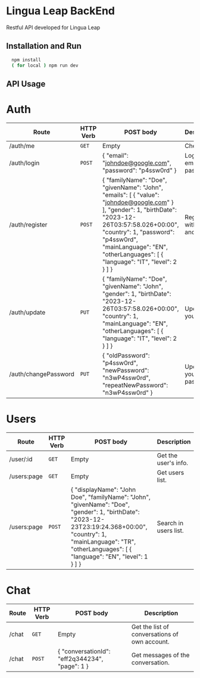 
# Lingua Leap BackEnd

Restful API developed for Lingua Leap

## Installation and Run

```bash 
  npm install
  ( for local ) npm run dev
```
    
## API Usage

# Auth

| Route | HTTP Verb	 | POST body	 | Description	 |
| --- | --- | --- | --- |
| /auth/me | `GET` | Empty | Check auth. |
| /auth/login | `POST` | { "email": "johndoe@google.com", "password": "p4ssw0rd" } | Login with email and password. |
| /auth/register | `POST` | { "familyName": "Doe", "givenName": "John", "emails": [ { "value": "johndoe@google.com" } ], "gender": 1, "birthDate": "2023-12-26T03:57:58.026+00:00", "country": 1, "password": "p4ssw0rd", "mainLanguage": "EN", "otherLanguages": [ { "language": "IT", "level": 2 } ] } | Register with email and pass. |
| /auth/update | `PUT` | { "familyName": "Doe", "givenName": "John", "gender": 1, "birthDate": "2023-12-26T03:57:58.026+00:00", "country": 1,  "mainLanguage": "EN", "otherLanguages": [ { "language": "IT", "level": 2 } ] } | Update your user. |
| /auth/changePassword | `PUT` | { "oldPassword": "p4ssw0rd", "newPassword": "n3wP4ssw0rd", "repeatNewPassword": "n3wP4ssw0rd" } | Update your password. |


# Users

| Route | HTTP Verb	 | POST body	 | Description	 |
| --- | --- | --- | --- |
| /user/:id | `GET` | Empty | Get the user's info. |
| /users:page | `GET` | Empty | Get users list. |
| /users:page | `POST` | { "displayName": "John Doe", "familyName": "John", "givenName": "Doe", "gender": 1, "birthDate": "2023-12-23T23:19:24.368+00:00", "country": 1, "mainLanguage": "TR", "otherLanguages": [ { "language": "EN", "level": 1 } ] } | Search in users list. |


# Chat

| Route | HTTP Verb	 | POST body	 | Description	 |
| --- | --- | --- | --- |
| /chat | `GET` | Empty | Get the list of conversations of own account. |
| /chat | `POST` | { "conversationId": "eff2q344234", "page": 1 } | Get messages of the conversation. |



